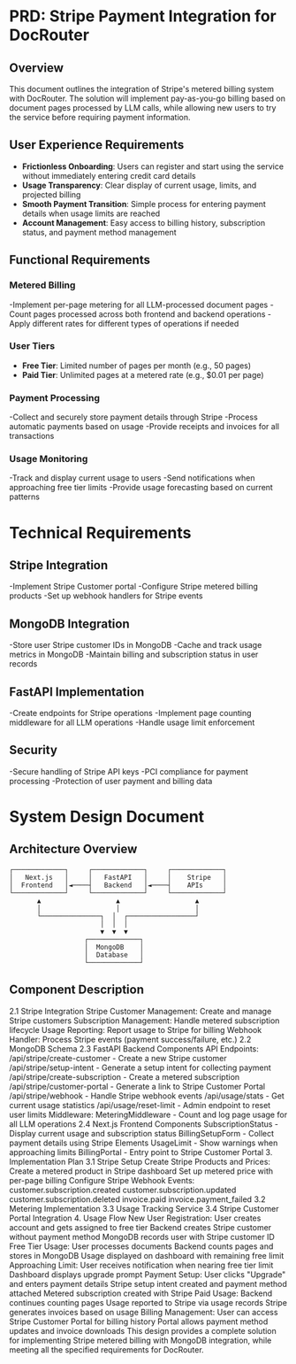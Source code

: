 # PRD: Stripe Payment Integration for DocRouter
## Overview
This document outlines the integration of Stripe's metered billing system with DocRouter. The solution will implement pay-as-you-go billing based on document pages processed by LLM calls, while allowing new users to try the service before requiring payment information.

## User Experience Requirements
* __Frictionless Onboarding__: Users can register and start using the service without immediately entering credit card details
* __Usage Transparency__: Clear display of current usage, limits, and projected billing
* __Smooth Payment Transition__: Simple process for entering payment details when usage limits are reached
* __Account Management__: Easy access to billing history, subscription status, and payment method management

## Functional Requirements
### Metered Billing
-Implement per-page metering for all LLM-processed document pages
-Count pages processed across both frontend and backend operations
-Apply different rates for different types of operations if needed
### User Tiers
- __Free Tier__: Limited number of pages per month (e.g., 50 pages)
- __Paid Tier__: Unlimited pages at a metered rate (e.g., $0.01 per page)
### Payment Processing
-Collect and securely store payment details through Stripe
-Process automatic payments based on usage
-Provide receipts and invoices for all transactions
### Usage Monitoring
-Track and display current usage to users
-Send notifications when approaching free tier limits
-Provide usage forecasting based on current patterns

# Technical Requirements
## Stripe Integration
-Implement Stripe Customer portal
-Configure Stripe metered billing products
-Set up webhook handlers for Stripe events
## MongoDB Integration
-Store user Stripe customer IDs in MongoDB
-Cache and track usage metrics in MongoDB
-Maintain billing and subscription status in user records
## FastAPI Implementation
-Create endpoints for Stripe operations
-Implement page counting middleware for all LLM operations
-Handle usage limit enforcement
## Security
-Secure handling of Stripe API keys
-PCI compliance for payment processing
-Protection of user payment and billing data

# System Design Document
## Architecture Overview
```
┌─────────────┐     ┌─────────────┐     ┌─────────────┐
│   Next.js   │     │   FastAPI   │     │    Stripe   │
│  Frontend   │◄────┤   Backend   │◄────┤    APIs     │
└─────────────┘     └─────────────┘     └─────────────┘
       ▲                   ▲                   ▲
       │                   │                   │
       └───────────────┐  │  ┌─────────────────┘
                       │  │  │
                       ▼  ▼  ▼
                   ┌─────────────┐
                   │  MongoDB    │
                   │  Database   │
                   └─────────────┘
```

## Component Description
2.1 Stripe Integration
Stripe Customer Management: Create and manage Stripe customers
Subscription Management: Handle metered subscription lifecycle
Usage Reporting: Report usage to Stripe for billing
Webhook Handler: Process Stripe events (payment success/failure, etc.)
2.2 MongoDB Schema
2.3 FastAPI Backend Components
API Endpoints:
/api/stripe/create-customer - Create a new Stripe customer
/api/stripe/setup-intent - Generate a setup intent for collecting payment
/api/stripe/create-subscription - Create a metered subscription
/api/stripe/customer-portal - Generate a link to Stripe Customer Portal
/api/stripe/webhook - Handle Stripe webhook events
/api/usage/stats - Get current usage statistics
/api/usage/reset-limit - Admin endpoint to reset user limits
Middleware:
MeteringMiddleware - Count and log page usage for all LLM operations
2.4 Next.js Frontend Components
SubscriptionStatus - Display current usage and subscription status
BillingSetupForm - Collect payment details using Stripe Elements
UsageLimit - Show warnings when approaching limits
BillingPortal - Entry point to Stripe Customer Portal
3. Implementation Plan
3.1 Stripe Setup
Create Stripe Products and Prices:
Create a metered product in Stripe dashboard
Set up metered price with per-page billing
Configure Stripe Webhook Events:
customer.subscription.created
customer.subscription.updated
customer.subscription.deleted
invoice.paid
invoice.payment_failed
3.2 Metering Implementation
3.3 Usage Tracking Service
3.4 Stripe Customer Portal Integration
4. Usage Flow
New User Registration:
User creates account and gets assigned to free tier
Backend creates Stripe customer without payment method
MongoDB records user with Stripe customer ID
Free Tier Usage:
User processes documents
Backend counts pages and stores in MongoDB
Usage displayed on dashboard with remaining free limit
Approaching Limit:
User receives notification when nearing free tier limit
Dashboard displays upgrade prompt
Payment Setup:
User clicks "Upgrade" and enters payment details
Stripe setup intent created and payment method attached
Metered subscription created with Stripe
Paid Usage:
Backend continues counting pages
Usage reported to Stripe via usage records
Stripe generates invoices based on usage
Billing Management:
User can access Stripe Customer Portal for billing history
Portal allows payment method updates and invoice downloads
This design provides a complete solution for implementing Stripe metered billing with MongoDB integration, while meeting all the specified requirements for DocRouter.
